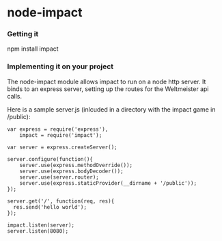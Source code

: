 node-impact
===========

### Getting it

npm install impact

### Implementing it on your project

The node-impact module allows impact to run on a node http server.  It binds to an express server, setting up the routes for the Weltmeister api calls.

Here is a sample server.js (inlcuded in a directory with the impact game in /public):

    var express = require('express'),
        impact = require('impact');
      
    var server = express.createServer();

    server.configure(function(){
        server.use(express.methodOverride());
        server.use(express.bodyDecoder());
        server.use(server.router);
        server.use(express.staticProvider(__dirname + '/public'));
    });

    server.get('/', function(req, res){
      res.send('hello world');
    });

    impact.listen(server);
    server.listen(8080);